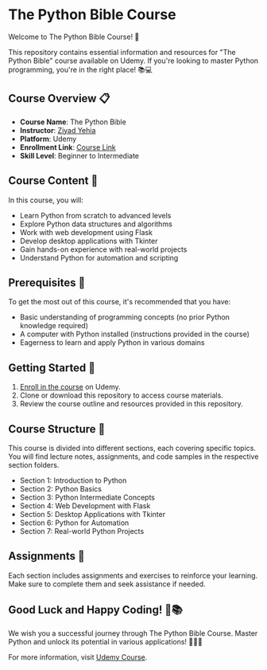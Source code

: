 # The Python Bible Course

Welcome to The Python Bible Course! 🚀

This repository contains essential information and resources for "The Python Bible" course available on Udemy. If you're looking to master Python programming, you're in the right place! 📚💻

## Course Overview 📋

- **Course Name**: The Python Bible
- **Instructor**: [Ziyad Yehia](https://www.udemy.com/user/ziyad-yehia/)
- **Platform**: Udemy
- **Enrollment Link**: [Course Link](https://www.udemy.com/course/the-python-bible/)
- **Skill Level**: Beginner to Intermediate

## Course Content 📔

In this course, you will:

- Learn Python from scratch to advanced levels
- Explore Python data structures and algorithms
- Work with web development using Flask
- Develop desktop applications with Tkinter
- Gain hands-on experience with real-world projects
- Understand Python for automation and scripting

## Prerequisites 🧩

To get the most out of this course, it's recommended that you have:

- Basic understanding of programming concepts (no prior Python knowledge required)
- A computer with Python installed (instructions provided in the course)
- Eagerness to learn and apply Python in various domains

## Getting Started 🏁

1. [Enroll in the course](https://www.udemy.com/course/the-python-bible/) on Udemy.
2. Clone or download this repository to access course materials.
3. Review the course outline and resources provided in this repository.

## Course Structure 🏫

This course is divided into different sections, each covering specific topics. You will find lecture notes, assignments, and code samples in the respective section folders.

- Section 1: Introduction to Python
- Section 2: Python Basics
- Section 3: Python Intermediate Concepts
- Section 4: Web Development with Flask
- Section 5: Desktop Applications with Tkinter
- Section 6: Python for Automation
- Section 7: Real-world Python Projects

## Assignments 📝

Each section includes assignments and exercises to reinforce your learning. Make sure to complete them and seek assistance if needed.

## Good Luck and Happy Coding! 🤞📚

We wish you a successful journey through The Python Bible Course. Master Python and unlock its potential in various applications! 💪👨‍💻


For more information, visit [Udemy Course](https://www.udemy.com/course/the-python-bible/).
